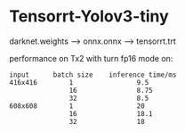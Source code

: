 # Tensorrt-Yolov3-tiny

darknet.weights --> onnx.onnx --> tensorrt.trt

performance on Tx2 with turn fp16 mode on:
       
    input      batch size    inference time/ms
    416x416        1                9.5
                   16               8.75
                   32               8.5
    608x608        1                20
                   16               18.1
                   32               18
